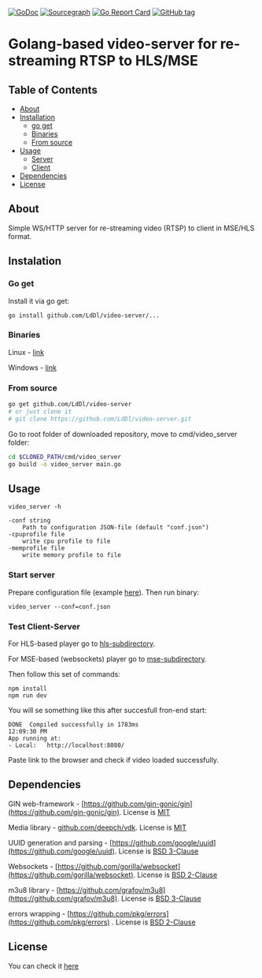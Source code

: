 [![GoDoc](https://godoc.org/github.com/LdDl/video-server?status.svg)](https://godoc.org/github.com/LdDl/video-server)
[![Sourcegraph](https://sourcegraph.com/github.com/LdDl/video-server/-/badge.svg)](https://sourcegraph.com/github.com/LdDl/video-server?badge)
[![Go Report Card](https://goreportcard.com/badge/github.com/LdDl/video-server)](https://goreportcard.com/report/github.com/LdDl/video-server)
[![GitHub tag](https://img.shields.io/github/tag/LdDl/video-server.svg)](https://github.com/LdDl/video-server/releases)

# Golang-based video-server for re-streaming RTSP to HLS/MSE

## Table of Contents

- [About](#about)
- [Installation](#installation)
    - [go get](#go-get)
    - [Binaries](#binaries)
    - [From source](#from-source)
- [Usage](#usage)
    - [Server](#start-server)
    - [Client](#test-client-server)
- [Dependencies](#dependencies)
- [License](#license)


## About
Simple WS/HTTP server for re-streaming video (RTSP) to client in MSE/HLS format.

## Instalation
### Go get
Install it via go get:
```shell
go install github.com/LdDl/video-server/...
```

### Binaries
Linux - [link](https://github.com/LdDl/video-server/releases/download/v0.1.0/linux-video_server.tar.xz)

Windows - [link](https://github.com/LdDl/video-server/releases/download/v0.1.0/windows-video_server.zip)

### From source
```bash
go get github.com/LdDl/video-server
# or just clone it
# git clone https://github.com/LdDl/video-server.git
```
Go to root folder of downloaded repository, move to cmd/video_server folder:
```bash
cd $CLONED_PATH/cmd/video_server
go build -o video_server main.go
```

## Usage
```shell
video_server -h
```
```shell
-conf string
    Path to configuration JSON-file (default "conf.json")
-cpuprofile file
    write cpu profile to file
-memprofile file
    write memory profile to file
```

### Start server
Prepare configuration file (example [here](cmd/video_server/conf.json)). Then run binary:
```shell
video_server --conf=conf.json
```
### Test Client-Server
For HLS-based player go to [hls-subdirectory](example_client/hls_example).

For MSE-based (websockets) player go to [mse-subdirectory](mse_example/hls_example).

Then follow this set of commands:
```shell
npm install
npm run dev
```

You will se something like this after succesfull fron-end start:
```shell
DONE  Compiled successfully in 1783ms                                                                                                                                                                         12:09:30 PM
App running at:
- Local:   http://localhost:8080/ 
```
Paste link to the browser and check if video loaded successfully.

## Dependencies
GIN web-framework - [https://github.com/gin-gonic/gin](https://github.com/gin-gonic/gin). License is [MIT](https://github.com/gin-gonic/gin/blob/master/LICENSE)

Media library - [github.com/deepch/vdk](https://github.com/deepch/vdk). License is [MIT](https://github.com/deepch/vdk/blob/master/LICENSE)

UUID generation and parsing - [https://github.com/google/uuid](https://github.com/google/uuid). License is [BSD 3-Clause](https://github.com/google/uuid/blob/master/LICENSE)

Websockets - [https://github.com/gorilla/websocket](https://github.com/gorilla/websocket). License is [BSD 2-Clause](https://github.com/gorilla/websocket/blob/master/LICENSE)

m3u8 library - [https://github.com/grafov/m3u8](https://github.com/grafov/m3u8). License is [BSD 3-Clause](https://github.com/grafov/m3u8/blob/master/LICENSE)

errors wrapping - [https://github.com/pkg/errors](https://github.com/pkg/errors) . License is [BSD 2-Clause](https://github.com/pkg/errors/blob/master/LICENSE)

## License
You can check it [here](LICENSE.md)